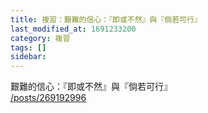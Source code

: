 ```yaml
---
title: 複習：艱難的信心：『即或不然』與『倘若可行』
last_modified_at: 1691233200
category: 複習
tags: []
sidebar: 
---
```


 <p>艱難的信心：『即或不然』與『倘若可行』<br>
<a href="/posts/269192996" target="_blank">/posts/269192996</a></p>

<p>&nbsp;</p>
